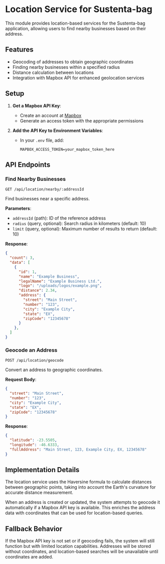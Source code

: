 # Location Service for Sustenta-bag

This module provides location-based services for the Sustenta-bag application, allowing users to find nearby businesses based on their address.

## Features

- Geocoding of addresses to obtain geographic coordinates
- Finding nearby businesses within a specified radius
- Distance calculation between locations
- Integration with Mapbox API for enhanced geolocation services

## Setup

1. **Get a Mapbox API Key**:
   - Create an account at [Mapbox](https://account.mapbox.com/access-tokens/)
   - Generate an access token with the appropriate permissions

2. **Add the API Key to Environment Variables**:
   - In your `.env` file, add:
     ```
     MAPBOX_ACCESS_TOKEN=your_mapbox_token_here
     ```

## API Endpoints

### Find Nearby Businesses

```
GET /api/location/nearby/:addressId
```

Find businesses near a specific address.

**Parameters**:
- `addressId` (path): ID of the reference address
- `radius` (query, optional): Search radius in kilometers (default: 10)
- `limit` (query, optional): Maximum number of results to return (default: 10)

**Response**:
```json
{
  "count": 3,
  "data": [
    {
      "id": 1,
      "name": "Example Business",
      "legalName": "Example Business Ltd.",
      "logo": "/uploads/logos/example.png",
      "distance": 2.34,
      "address": {
        "street": "Main Street",
        "number": "123",
        "city": "Example City",
        "state": "EX",
        "zipCode": "12345678"
      }
    },
  ]
}
```

### Geocode an Address

```
POST /api/location/geocode
```

Convert an address to geographic coordinates.

**Request Body**:
```json
{
  "street": "Main Street",
  "number": "123",
  "city": "Example City",
  "state": "EX",
  "zipCode": "12345678"
}
```

**Response**:
```json
{
  "latitude": -23.5505,
  "longitude": -46.6333,
  "fullAddress": "Main Street, 123, Example City, EX, 12345678"
}
```

## Implementation Details

The location service uses the Haversine formula to calculate distances between geographic points, taking into account the Earth's curvature for accurate distance measurement.

When an address is created or updated, the system attempts to geocode it automatically if a Mapbox API key is available. This enriches the address data with coordinates that can be used for location-based queries.

## Fallback Behavior

If the Mapbox API key is not set or if geocoding fails, the system will still function but with limited location capabilities. Addresses will be stored without coordinates, and location-based searches will be unavailable until coordinates are added.
